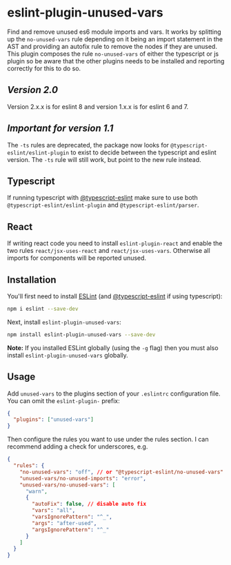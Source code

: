# eslint-plugin-unused-vars

Find and remove unused es6 module imports and vars. It works by splitting up the `no-unused-vars` rule depending on it being an import statement in the AST and providing an autofix rule to remove the nodes if they are unused. This plugin composes the rule `no-unused-vars` of either the typescript or js plugin so be aware that the other plugins needs to be installed and reporting correctly for this to do so.

## _Version 2.0_

Version 2.x.x is for eslint 8 and version 1.x.x is for eslint 6 and 7.

## _Important for version 1.1_

The `-ts` rules are deprecated, the package now looks for `@typescript-eslint/eslint-plugin` to exist to decide between the typescript and eslint version.
The `-ts` rule will still work, but point to the new rule instead.

## Typescript

If running typescript with [@typescript-eslint](https://github.com/typescript-eslint/typescript-eslint) make sure to use both `@typescript-eslint/eslint-plugin` and `@typescript-eslint/parser`.

## React

If writing react code you need to install `eslint-plugin-react` and enable the two rules `react/jsx-uses-react` and `react/jsx-uses-vars`. Otherwise all imports for components will be reported unused.

## Installation

You'll first need to install [ESLint](http://eslint.org) (and [@typescript-eslint](https://github.com/typescript-eslint/typescript-eslint) if using typescript):

```bash
npm i eslint --save-dev
```

Next, install `eslint-plugin-unused-vars`:

```bash
npm install eslint-plugin-unused-vars --save-dev
```

**Note:** If you installed ESLint globally (using the `-g` flag) then you must also install `eslint-plugin-unused-vars` globally.

## Usage

Add `unused-vars` to the plugins section of your `.eslintrc` configuration file. You can omit the `eslint-plugin-` prefix:

```json
{
  "plugins": ["unused-vars"]
}
```

Then configure the rules you want to use under the rules section. I can recommend adding a check for underscores, e.g.

```json
{
  "rules": {
    "no-unused-vars": "off", // or "@typescript-eslint/no-unused-vars": "off",
    "unused-vars/no-unused-imports": "error",
    "unused-vars/no-unused-vars": [
      "warn",
      {
        "autoFix": false, // disable auto fix
        "vars": "all",
        "varsIgnorePattern": "^_",
        "args": "after-used",
        "argsIgnorePattern": "^_"
      }
    ]
  }
}
```
